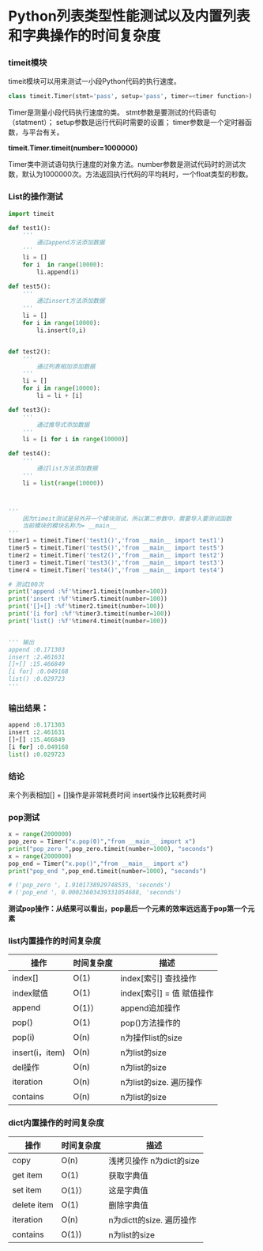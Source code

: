 # Python列表类型性能测试以及内置列表和字典操作的时间复杂度


### timeit模块


timeit模块可以用来测试一小段Python代码的执行速度。

```python
class timeit.Timer(stmt='pass', setup='pass', timer=<timer function>)
```

Timer是测量小段代码执行速度的类。
stmt参数是要测试的代码语句（statment）；
setup参数是运行代码时需要的设置；
timer参数是一个定时器函数，与平台有关。

**timeit.Timer.timeit(number=1000000)**

Timer类中测试语句执行速度的对象方法。number参数是测试代码时的测试次数，默认为1000000次。方法返回执行代码的平均耗时，一个float类型的秒数。

### List的操作测试
```python
import timeit

def test1():
	'''
		通过append方法添加数据
	'''
    li = []
    for i  in range(10000):
        li.append(i)

def test5():
	'''
		通过insert方法添加数据
	'''
    li = []
    for i in range(10000):
        li.insert(0,i)


def test2():
	'''
		通过列表相加添加数据
	'''
    li = []
    for i in range(10000):
        li = li + [i]

def test3():
	'''
		通过推导式添加数据
	'''
    li = [i for i in range(10000)]

def test4():
	'''
		通过list方法添加数据
	'''
    li = list(range(10000))



'''
    因为timeit测试是另外开一个模块测试，所以第二参数中，需要导入要测试函数
    当前模块的模块名称为= __main__
'''
timer1 = timeit.Timer('test1()','from __main__ import test1')
timer5 = timeit.Timer('test5()','from __main__ import test5')
timer2 = timeit.Timer('test2()','from __main__ import test2')
timer3 = timeit.Timer('test3()','from __main__ import test3')
timer4 = timeit.Timer('test4()','from __main__ import test4')

# 测试100次
print('append :%f'%timer1.timeit(number=100))
print('insert :%f'%timer5.timeit(number=100))
print('[]+[] :%f'%timer2.timeit(number=100))
print('[i for] :%f'%timer3.timeit(number=100))
print('list() :%f'%timer4.timeit(number=100))


''' 输出
append :0.171303
insert :2.461631
[]+[] :15.466849
[i for] :0.049168
list() :0.029723
'''
```

### 输出结果：
```python
append :0.171303
insert :2.461631
[]+[] :15.466849
[i for] :0.049168
list() :0.029723
```
### 结论
来个列表相加[] + []操作是非常耗费时间
insert操作比较耗费时间

### pop测试
```python
x = range(2000000)
pop_zero = Timer("x.pop(0)","from __main__ import x")
print("pop_zero ",pop_zero.timeit(number=1000), "seconds")
x = range(2000000)
pop_end = Timer("x.pop()","from __main__ import x")
print("pop_end ",pop_end.timeit(number=1000), "seconds")

# ('pop_zero ', 1.9101738929748535, 'seconds')
# ('pop_end ', 0.00023603439331054688, 'seconds')
```

**测试pop操作：从结果可以看出，pop最后一个元素的效率远远高于pop第一个元素**

### list内置操作的时间复杂度

| 操作 | 时间复杂度 | 描述 |
| --- | --- | --- |
| index[] | O(1) | index[索引] 查找操作 |
| index赋值 | O(1) |index[索引] = 值   赋值操作  |
| append | O(1)） | append追加操作 |
| pop() | O(1) | pop()方法操作的 |
| pop(i) | O(n) | n为操作list的size |
| insert(i，item) | O(n) | n为list的size |
| del操作 | O(n) | n为list的size |
| iteration | O(n) | n为list的size. 遍历操作 |
|  contains| O(n)  | n为list的size |

### dict内置操作的时间复杂度

| 操作 | 时间复杂度 | 描述 |
| --- | --- | --- |
| copy | O(n) |浅拷贝操作  n为dict的size |
| get item | O(1) | 获取字典值  |
| set item | O(1)） | 这是字典值 |
| delete item | O(1) | 删除字典值 |
| iteration | O(n) | n为dictt的size. 遍历操作 |
|  contains| O(1))  | n为list的size |
